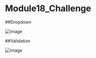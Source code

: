 # Module18_Challenge

##Dropdown

![image](https://github.com/0zzyt3ch/Module18_Challenge/assets/119699776/f2df29f2-61c5-4817-88b4-0af674c37010)

##Validation

![image](https://github.com/0zzyt3ch/Module18_Challenge/assets/119699776/af36891b-4c87-4bc4-bd86-1f8d4960e071)


